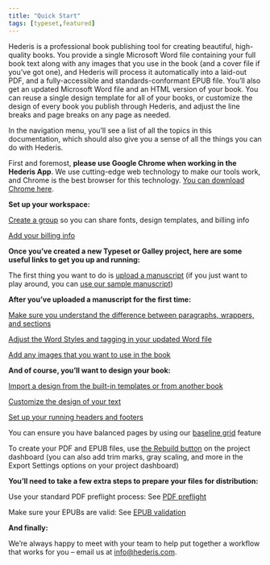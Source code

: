 ```yaml
---
title: "Quick Start"
tags: [typeset,featured]
---
```

 
<html><body><section data-type="chapter" class="hsecchapter" data-hederis-type="hsecchapter" id="complete-guide" data-pi-attrs="id: complete-guide; data-tags: typeset,featured;" role="doc-chapter" data-tags="typeset,featured" data-author-name=" " data-book-title=" " title="Quick Start"><p class="hblkp" data-hederis-type="hblkp" id="pgzjKBtQJ">Hederis is a professional book publishing tool for creating beautiful, high-quality books. You provide a single Microsoft Word file containing your full book text along with any images that you use in the book (and a cover file if you&#8217;ve got one), and Hederis will process it automatically into a laid-out PDF, and a fully-accessible and standards-conformant EPUB file. You&#8217;ll also get an updated Microsoft Word file and an HTML version of your book. You can reuse a single design template for all of your books, or customize the design of every book you publish through Hederis, and adjust the line breaks and page breaks on any page as needed. </p><p class="hblkp" data-hederis-type="hblkp" id="pNHzQKl60">In the navigation menu, you&#8217;ll see a list of all the topics in this documentation, which should also give you a sense of all the things you can do with Hederis.</p><p class="hblkp" data-hederis-type="hblkp" id="p5otY9mCa">First and foremost, <strong data-hederis-type="hspanstrong" id="pZdjAaoYS">please use Google Chrome when working in the <strong class="hspanstrong" data-hederis-type="hspanstrong" id="pMlKR3NEw">Hederis App</strong></strong>. We use cutting-edge web technology to make our tools work, and Chrome is the best browser for this technology. <a href="https://www.google.com/chrome/" class="hspana" data-hederis-type="hspana" id="pL2jvKILY">You can download Chrome here</a>.</p><p class="hblkp" data-hederis-type="hblkp" id="pVd0Nt1Gf"><strong class="hspanstrong" data-hederis-type="hspanstrong" id="pfoISUJvO">Set up your workspace:</strong></p><p class="hblkp" data-hederis-type="hblkp" id="pbjXG6vfe"><a href="{% link _docs/about-groups.md %}" class="hspana" data-hederis-type="hspana" id="pYx5S578O">Create a group</a> so you can share fonts, design templates, and billing info</p><p class="hblkp" data-hederis-type="hblkp" id="pZC9LEL1h"><a href="{% link _docs/billing-info.md %}" class="hspana" data-hederis-type="hspana" id="pfrVVmTxZ">Add your billing info</a></p><p class="hblkp" data-hederis-type="hblkp" id="pU8grre4d"><strong class="hspanstrong" data-hederis-type="hspanstrong" id="pMu3R2uSx">Once you&#8217;ve created a new Typeset or Galley project, here are some useful links to get you up and running:</strong></p><p class="hblkp" data-hederis-type="hblkp" id="pEwGCAzJQ">The first thing you want to do is <a href="{% link _docs/upload-a-manuscript.md %}" class="hspana" data-hederis-type="hspana" id="pCsVWmZ3d">upload a manuscript</a> (if you just want to play around, you can <a href="https://www.dropbox.com/s/xbllj9e3gp4m91o/picture-of-dorian-gray-tagged.docx?dl=0" class="hspana" data-hederis-type="hspana" id="prdOs4a0O">use our sample manuscript</a>)</p><p class="hblkp" data-hederis-type="hblkp" id="pyuRYdndr"><strong class="hspanstrong" data-hederis-type="hspanstrong" id="pb4CpBxEq">After you&#8217;ve uploaded a manuscript for the first time:</strong></p><p class="hblkp" data-hederis-type="hblkp" id="p9iT1jXD0"><a href="{% link _docs/semantic-tagging.md %}" class="hspana" data-hederis-type="hspana" id="pTGxlUX8A">Make sure you understand the difference between paragraphs, wrappers, and sections</a></p><p class="hblkp" data-hederis-type="hblkp" id="p79GxPOlX"><a href="{% link _docs/fine-tune-styles.md %}" class="hspana" data-hederis-type="hspana" id="pTc7667Iu">Adjust the Word Styles and tagging in your updated Word file</a></p><p class="hblkp" data-hederis-type="hblkp" id="pgEQnK3ev"><a href="{% link _docs/upload-a-cover.md %}" class="hspana" data-hederis-type="hspana" id="ptCP5sPJJ">Add any images that you want to use in the book</a></p><p class="hblkp" data-hederis-type="hblkp" id="p0fbkTHCj"><strong class="hspanstrong" data-hederis-type="hspanstrong" id="pphtZ95sv">And of course, you&#8217;ll want to design your book:</strong></p><p class="hblkp" data-hederis-type="hblkp" id="pgzw0eHGI"><a href="{% link _docs/design-templates.md %}" class="hspana" data-hederis-type="hspana" id="pSPpspHBh">Import a design from the built-in templates or from another book</a></p><p class="hblkp" data-hederis-type="hblkp" id="pUjvAhTqM"><a href="{% link _docs/typeset-text-design.md %}" class="hspana" data-hederis-type="hspana" id="p3GiRDVfZ">Customize the design of your text</a></p><p class="hblkp" data-hederis-type="hblkp" id="pgWkVUgJj"><a href="{% link _docs/typeset-master-pages.md %}" class="hspana" data-hederis-type="hspana" id="pA8mEGVnf">Set up your running headers and footers</a></p><p class="hblkp" data-hederis-type="hblkp" id="pX33TLaey">You can ensure you have balanced pages by using our <a href="{% link _docs/baseline-grid.md %}" class="hspana" data-hederis-type="hspana" id="pyCea0WDj">baseline grid</a> feature</p><p class="hblkp" data-hederis-type="hblkp" id="paeCH2AlI">To create your PDF and EPUB files, use <a href="{% link _docs/builds.md %}" class="hspana" data-hederis-type="hspana" id="p5nmGNwRv">the Rebuild button</a> on the project dashboard (you can also add trim marks, gray scaling, and more in the Export Settings options on your project dashboard)</p><p class="hblkp" data-hederis-type="hblkp" id="p6rTi2w1E"><strong class="hspanstrong" data-hederis-type="hspanstrong" id="ptrvXxQOw">You&#8217;ll need to take a few extra steps to prepare your files for distribution:</strong></p><p class="hblkp" data-hederis-type="hblkp" id="pnSlqlKmC">Use your standard PDF preflight process: See <a href="{% link _docs/pdf-preflight.md %}" class="hspana" data-hederis-type="hspana" id="pMhXdVn2w">PDF preflight</a></p><p class="hblkp" data-hederis-type="hblkp" id="pwKpvo1Gn">Make sure your EPUBs are valid: See <a href="{% link _docs/epub-validation.md %}" class="hspana" data-hederis-type="hspana" id="pk1wkyTxl">EPUB validation</a></p><p class="hblkp" data-hederis-type="hblkp" id="pnxHBjKN1"><strong class="hspanstrong" data-hederis-type="hspanstrong" id="pgy2Jispz">And finally:</strong></p><p class="hblkp" data-hederis-type="hblkp" id="pzwEHEpba">We&#8217;re always happy to meet with your team to help put together a workflow that works for you &#8211; email us at <a href="mailto:info@hederis.com" class="hspana" data-hederis-type="hspana" id="pnwCz7md6">info@hederis.com</a>. </p></section></body></html>
